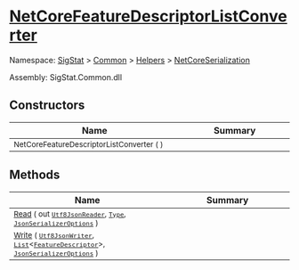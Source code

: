 # [NetCoreFeatureDescriptorListConverter](./NetCoreFeatureDescriptorListConverter.md)

Namespace: [SigStat]() > [Common](./../../README.md) > [Helpers](./../README.md) > [NetCoreSerialization](./README.md)

Assembly: SigStat.Common.dll


## Constructors

| Name<div><a href="#"><img width=400></a></div> | Summary<div><a href="#"><img width=475></a></div> | 
| --- | --- | 
| <sub>NetCoreFeatureDescriptorListConverter (  )</sub>| <sub></sub>| 


## Methods

| Name<div><a href="#"><img width=400></a></div> | Summary<div><a href="#"><img width=475></a></div> | 
| --- | --- | 
| <sub>[Read](./Methods/NetCoreFeatureDescriptorListConverter-100664191.md) ( out [`Utf8JsonReader`](https://docs.microsoft.com/en-us/dotnet/api/System.Text.Json.Utf8JsonReader), [`Type`](https://docs.microsoft.com/en-us/dotnet/api/System.Type), [`JsonSerializerOptions`](https://docs.microsoft.com/en-us/dotnet/api/System.Text.Json.JsonSerializerOptions) )</sub>| <sub></sub>| 
| <sub>[Write](./Methods/NetCoreFeatureDescriptorListConverter-100664192.md) ( [`Utf8JsonWriter`](https://docs.microsoft.com/en-us/dotnet/api/System.Text.Json.Utf8JsonWriter), [`List`](https://docs.microsoft.com/en-us/dotnet/api/System.Collections.Generic.List-1)\<[`FeatureDescriptor`](./../../FeatureDescriptor.md)>, [`JsonSerializerOptions`](https://docs.microsoft.com/en-us/dotnet/api/System.Text.Json.JsonSerializerOptions) )</sub>| <sub></sub>| 



